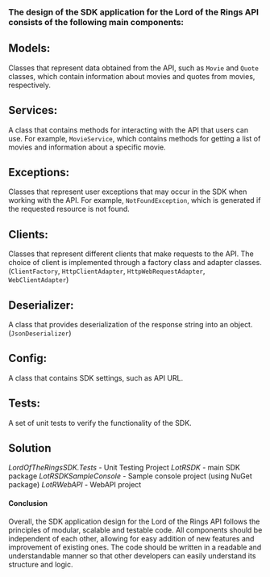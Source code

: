 ### The design of the SDK application for the Lord of the Rings API consists of the following main components:

## Models: 
Classes that represent data obtained from the API, such as `Movie` and `Quote` classes, which contain information about movies and quotes from movies, respectively.

## Services: 
A class that contains methods for interacting with the API that users can use. For example, `MovieService`, which contains methods for getting a list of movies and information about a specific movie.

## Exceptions: 
Classes that represent user exceptions that may occur in the SDK when working with the API. For example, `NotFoundException`, which is generated if the requested resource is not found.

## Clients: 
Classes that represent different clients that make requests to the API. The choice of client is implemented through a factory class and adapter classes. (`ClientFactory`, `HttpClientAdapter`, `HttpWebRequestAdapter`, `WebClientAdapter`)

## Deserializer: 
A class that provides deserialization of the response string into an object. (`JsonDeserializer`)

## Config: 
A class that contains SDK settings, such as API URL.

## Tests: 
A set of unit tests to verify the functionality of the SDK.

## Solution
*LordOfTheRingsSDK.Tests* - Unit Testing Project
*LotRSDK* - main SDK package
*LotRSDKSampleConsole* - Sample console project (using NuGet package)
*LotRWebAPI* - WebAPI project

#### Conclusion
Overall, the SDK application design for the Lord of the Rings API follows the principles of modular, scalable and testable code. All components should be independent of each other, allowing for easy addition of new features and improvement of existing ones. The code should be written in a readable and understandable manner so that other developers can easily understand its structure and logic.
